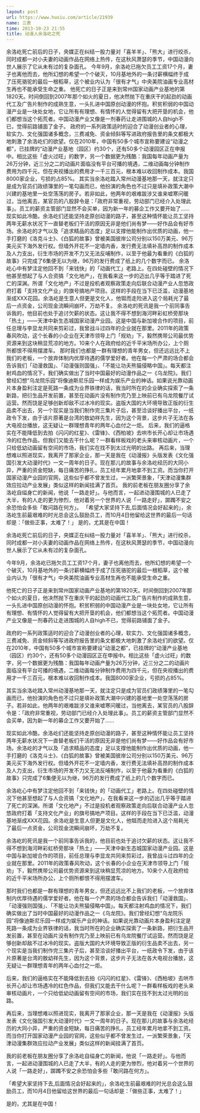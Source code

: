 ```yaml
---
layout: post
url: https://www.huxiu.com/article/21939
name: 三表
time: 2013-10-23 21:55
title: 动漫人余洛屹之死
---
```

余洛屹死亡前后的日子，央媒正在纠结一股力量对「喜羊羊」、「熊大」进行绞杀，同时成都一对小夫妻的动画作品在网络上热传，在这秋风萧瑟的季节，中国动漫向世人展示了它从未有过的复杂面孔。 今年9月，余洛屹已拖欠员工工资17个月，妻子也离他而去，他所幻想的希望一个个破灭，10月基地外的一条讨薪横幅终于成了压死骆驼的最后一根稻草，这个被业内认为「很有才气」中央美院油画专业高材生再也不能承受生命之重。 他死亡的日子正是来到常州国家动画产业基地的第1820天。时间倒回到2007年那个如火的夏日，他决然抛下在重庆干的起劲的动画代工及广告片制作的成熟生意，一头扎进中国原创动漫的怀抱。积贫积弱的中国动漫产业是一块处女地，它让所有有理想、有情怀的人觉得留有大把开垦的机会，他们都想当这个拓荒者。中国动漫产业又像是一剂春药让走进围城的人自high不已，觉得前路铺面了金子。 政府的一系列政策适时的迎合了动漫创业者的心理，软实力、文化强国诸多概念，三费减免、资金倾斜等写进政府报告里的条文都极大地刺激了余洛屹们的欲望。仅在2010年，中国有50多个城市宣称要建设“动漫之都”，已挂牌的“动漫产业基地（园区）约30个，还有50多个动漫园区正在申报中。相比这些「虚火过旺」的数字，另一个数据更为残酷：我国每年动画产量为26万分钟，近三分之二的动画片面临没有平台可播的境遇，二维动画每分钟制作费用为四千元，但在央视播出的费用才一千三百元，根本难以收回制作成本。我国8000家企业，亏损的占85%。 其实当余洛屹踏入常州动漫基地那一天，就注定只是成为官员们政绩簿里的一笔勾画而已，他扮演的角色也不过只是填补政策大潮中兴建的基地里一处空荡荡的房子。若非如此，他两年的艰难跋涉又谁来嘘寒问暖过，当他离去，某官员的八股辞令是：「政府非常重视，劳动部门已经介入处理此事」。员工的薪资主管部门显然不会买单，因为新一年的募企工作又要开始了…… 现实如此冷酷，余洛屹们还能坚持走原创动漫的路子，甚至这种情怀能让员工坚持两年无薪水状况下一直替老板们干活的原因无非是他们尚有梦——好作品会有好市场。余洛屹的才气以及「追求精品的态度」足以支撑他能制作出优质的动画，他一手打磨的《洛克斗士》、《白狐的故事》曾被美国彼岸公司分别以150万美元、96万美元买下海外发行权。但墙外开花不一定墙内香，发行费无法填补高昂的制作成本及人力支出，衍生市场的开发不力又无法反哺制作，以至于他最为看重的《白狐的故事》只完成了6集便无以为继，96万的发行费成了纸上的几个数字而已。 余洛屹心中有梦注定他回不到「来钱快」的「动画代工」老路上。在四处碰壁的情况下他甚至想起了与人合资搞「文化地产」，在我看来这一步的迈出几乎等于踏进了死亡的深渊。所谓「文化地产」不过是投机者观察政策走向后联合动漫产业人忽悠政府打着「支持文化产业」的旗号搞地产项目。这样的手段在当下已泛滥，动漫基地渐成XXX花园。余洛屹是生意人但更是文化人，他铤而走险进入这个局耗光了最后一点资金，公司现金流瞬间崩坏，万劫不复。 余洛屹的死讯是我一个前同事告诉我的，他目前也处于追讨欠薪的状态。这让我不得不想到海河畔彩虹桥旁那块「热土」——天津中新生态城国家动漫产业园。这是中国与新加坡合作的项目，前任总理与李显龙共同来剪彩过，我曾战斗过四年的企业就在那里。2011年的政策春风吹动，这个长春的小企业在天津市领导上门「规劝」下，毅然携带公司最优势资源来到这块稍显荒凉的地方。10来个人在政府给的近千平米场所办公，上个厕所都恨不得用摆渡车。 那时我们也都是一群有理想的青年男女，但还远远比不上我们的老板，一个放弃体制内优厚待遇的儒学爱好者。他在每一个严肃的场合都会告诉我们「动漫救国」、「动漫强则国强」、「不能让功夫熊猫侵略中国」。每天都注射鸡血的情况下，我们确实做出了当时中国最好的动漫作品之一《乌龙院》。我们曾经幻想“乌龙院乐园”将像迪斯尼乐园一样成为娱乐产业的神话。如果说光靠动画片本身盈利注定是死路一条成为业界铁律的话，我当时所在的企业确实探索了一条新路，把衍生品开发前置，甚至在动画片没有制作完乃至上映前已有乌龙院餐厅试运营。然而饶是足够创新却敌不过冰冷的现实。盗版大国的大环境导致正版的衍生品卖不出去，另一个现实是当我们制作完三集片子后，甚至洽谈好播出平台，一纸政令下发，由于该片原著是台湾的敖幼祥先生，因为这个背景，这步片子无法在各大电视台播放，这无疑让一群理想青年的两年心血付之一炬。 后来，我们的逼格实在不能降低到去拍《闪闪的红星》、《雷锋》、《西柏坡》去哄市长开心却让市场遇冷的红色作品，但我们又能去干什么呢？一群看样板戏的老头来审核动画片，一个只给低幼动画留有空间的市场，我们实在找不到太过光明的出路。 再后来，当理想难以照进现实，我离开了那家企业，那一天是我在《动漫报》头版发表《文化强国引发大动漫时代》一文一周年的日子。现在那儿的故事与余洛屹经历的大同小异，严重的资金短缺，每日痛苦的挣扎，员工经年累月地拿不到工资。而当你打开国家动漫产业园的官网，这些似乎都不曾发生过，一派繁荣景象，「天津动漫集群效应拉动产业发展」类似这样的新闻挂满了首页。 我的前老板在朋友圈分享了余洛屹自缢身亡的新闻，他说「一路走好」。与他而言，一起进动漫围城的人已走了大半，有的人走的更为惨烈，他对着另一个世界的人说「一路走好」，踯躅不安之余恐怕会多些「敢问路在何方」。 「希望大家坚持下去,后面情况会好起来的」，余洛屹生前最艰难的时光总会这么鼓励员工，而10月4日他留给这世界的最后一句话却是：「做些正事，太难了！」 是的，尤其是在中国！

余洛屹死亡前后的日子，央媒正在纠结一股力量对「喜羊羊」、「熊大」进行绞杀，同时成都一对小夫妻的动画作品在网络上热传，在这秋风萧瑟的季节，中国动漫向世人展示了它从未有过的复杂面孔。

今年9月，余洛屹已拖欠员工工资17个月，妻子也离他而去，他所幻想的希望一个个破灭，10月基地外的一条讨薪横幅终于成了压死骆驼的最后一根稻草，这个被业内认为「很有才气」中央美院油画专业高材生再也不能承受生命之重。

他死亡的日子正是来到常州国家动画产业基地的第1820天。时间倒回到2007年那个如火的夏日，他决然抛下在重庆干的起劲的动画代工及广告片制作的成熟生意，一头扎进中国原创动漫的怀抱。积贫积弱的中国动漫产业是一块处女地，它让所有有理想、有情怀的人觉得留有大把开垦的机会，他们都想当这个拓荒者。中国动漫产业又像是一剂春药让走进围城的人自high不已，觉得前路铺面了金子。

政府的一系列政策适时的迎合了动漫创业者的心理，软实力、文化强国诸多概念，三费减免、资金倾斜等写进政府报告里的条文都极大地刺激了余洛屹们的欲望。仅在2010年，中国有50多个城市宣称要建设“动漫之都”，已挂牌的“动漫产业基地（园区）约30个，还有50多个动漫园区正在申报中。相比这些「虚火过旺」的数字，另一个数据更为残酷：我国每年动画产量为26万分钟，近三分之二的动画片面临没有平台可播的境遇，二维动画每分钟制作费用为四千元，但在央视播出的费用才一千三百元，根本难以收回制作成本。我国8000家企业，亏损的占85%。

其实当余洛屹踏入常州动漫基地那一天，就注定只是成为官员们政绩簿里的一笔勾画而已，他扮演的角色也不过只是填补政策大潮中兴建的基地里一处空荡荡的房子。若非如此，他两年的艰难跋涉又谁来嘘寒问暖过，当他离去，某官员的八股辞令是：「政府非常重视，劳动部门已经介入处理此事」。员工的薪资主管部门显然不会买单，因为新一年的募企工作又要开始了……

现实如此冷酷，余洛屹们还能坚持走原创动漫的路子，甚至这种情怀能让员工坚持两年无薪水状况下一直替老板们干活的原因无非是他们尚有梦——好作品会有好市场。余洛屹的才气以及「追求精品的态度」足以支撑他能制作出优质的动画，他一手打磨的《洛克斗士》、《白狐的故事》曾被美国彼岸公司分别以150万美元、96万美元买下海外发行权。但墙外开花不一定墙内香，发行费无法填补高昂的制作成本及人力支出，衍生市场的开发不力又无法反哺制作，以至于他最为看重的《白狐的故事》只完成了6集便无以为继，96万的发行费成了纸上的几个数字而已。

余洛屹心中有梦注定他回不到「来钱快」的「动画代工」老路上。在四处碰壁的情况下他甚至想起了与人合资搞「文化地产」，在我看来这一步的迈出几乎等于踏进了死亡的深渊。所谓「文化地产」不过是投机者观察政策走向后联合动漫产业人忽悠政府打着「支持文化产业」的旗号搞地产项目。这样的手段在当下已泛滥，动漫基地渐成XXX花园。余洛屹是生意人但更是文化人，他铤而走险进入这个局耗光了最后一点资金，公司现金流瞬间崩坏，万劫不复。

余洛屹的死讯是我一个前同事告诉我的，他目前也处于追讨欠薪的状态。这让我不得不想到海河畔彩虹桥旁那块「热土」——天津中新生态城国家动漫产业园。这是中国与新加坡合作的项目，前任总理与李显龙共同来剪彩过，我曾战斗过四年的企业就在那里。2011年的政策春风吹动，这个长春的小企业在天津市领导上门「规劝」下，毅然携带公司最优势资源来到这块稍显荒凉的地方。10来个人在政府给的近千平米场所办公，上个厕所都恨不得用摆渡车。

那时我们也都是一群有理想的青年男女，但还远远比不上我们的老板，一个放弃体制内优厚待遇的儒学爱好者。他在每一个严肃的场合都会告诉我们「动漫救国」、「动漫强则国强」、「不能让功夫熊猫侵略中国」。每天都注射鸡血的情况下，我们确实做出了当时中国最好的动漫作品之一《乌龙院》。我们曾经幻想“乌龙院乐园”将像迪斯尼乐园一样成为娱乐产业的神话。如果说光靠动画片本身盈利注定是死路一条成为业界铁律的话，我当时所在的企业确实探索了一条新路，把衍生品开发前置，甚至在动画片没有制作完乃至上映前已有乌龙院餐厅试运营。然而饶是足够创新却敌不过冰冷的现实。盗版大国的大环境导致正版的衍生品卖不出去，另一个现实是当我们制作完三集片子后，甚至洽谈好播出平台，一纸政令下发，由于该片原著是台湾的敖幼祥先生，因为这个背景，这步片子无法在各大电视台播放，这无疑让一群理想青年的两年心血付之一炬。

后来，我们的逼格实在不能降低到去拍《闪闪的红星》、《雷锋》、《西柏坡》去哄市长开心却让市场遇冷的红色作品，但我们又能去干什么呢？一群看样板戏的老头来审核动画片，一个只给低幼动画留有空间的市场，我们实在找不到太过光明的出路。

再后来，当理想难以照进现实，我离开了那家企业，那一天是我在《动漫报》头版发表《文化强国引发大动漫时代》一文一周年的日子。现在那儿的故事与余洛屹经历的大同小异，严重的资金短缺，每日痛苦的挣扎，员工经年累月地拿不到工资。而当你打开国家动漫产业园的官网，这些似乎都不曾发生过，一派繁荣景象，「天津动漫集群效应拉动产业发展」类似这样的新闻挂满了首页。

我的前老板在朋友圈分享了余洛屹自缢身亡的新闻，他说「一路走好」。与他而言，一起进动漫围城的人已走了大半，有的人走的更为惨烈，他对着另一个世界的人说「一路走好」，踯躅不安之余恐怕会多些「敢问路在何方」。

「希望大家坚持下去,后面情况会好起来的」，余洛屹生前最艰难的时光总会这么鼓励员工，而10月4日他留给这世界的最后一句话却是：「做些正事，太难了！」

是的，尤其是在中国！

